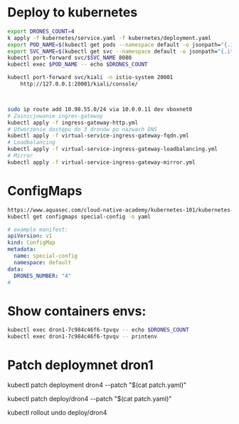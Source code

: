 # Deploy to kubernetes
```bash
export DRONES_COUNT=4
k apply -f kubernetes/service.yaml -f kubernetes/deployment.yaml
export POD_NAME=$(kubectl get pods --namespace default -o jsonpath="{.items[0].metadata.name}")
export SVC_NAME=$(kubectl get svc --namespace default -o jsonpath="{.items[0].metadata.name}")
kubectl port-forward svc/$SVC_NAME 8080
kubectl exec $POD_NAME -- echo $DRONES_COUNT

kubectl port-forward svc/kiali -n istio-system 20001
    http://127.0.0.1:20001/kiali/console/



sudo ip route add 10.98.55.0/24 via 10.0.0.11 dev vboxnet0
# Zainicjowanie ingres-gateway
kubectl apply -f ingress-gateway-http.yml
# Utworzenie dostępu do 3 dronów po nazwach DNS
kubectl apply -f virtual-service-ingress-gateway-fqdn.yml
# Loadbalancing
kubectl apply -f virtual-service-ingress-gateway-loadbalancing.yml
# Mirror
kubectl apply -f virtual-service-ingress-gateway-mirror.yml


```

# ConfigMaps
```bash
https://www.aquasec.com/cloud-native-academy/kubernetes-101/kubernetes-configmap/
kubectl get configmaps special-config -o yaml

```
```yaml
# example manifest:
apiVersion: v1
kind: ConfigMap
metadata:
  name: special-config
  namespace: default
data:
  DRONES_NUMBER: "4"
#
```

    

# Show containers envs:
```bash
kubectl exec dron1-7c984c46f6-tpvqv -- echo $DRONES_COUNT
kubectl exec dron1-7c984c46f6-tpvqv -- printenv
```


# Patch deploymnet dron1
kubectl patch deployment dron4 --patch "$(cat patch.yaml)"

kubectl patch deploy/dron4 --patch "$(cat patch.yaml)"

kubectl rollout undo deploy/dron4





